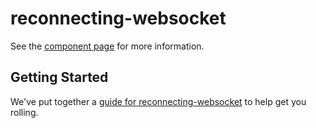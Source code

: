 # reconnecting-websocket

See the [component page](http://broccoliboy.github.io/reconnecting-websocket) for more information.

## Getting Started

We've put together a [guide for reconnecting-websocket](http://www.polymer-project.org/docs/start/reusableelements.html) to help get you rolling.
